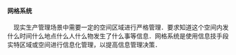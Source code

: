 #### 网格系统
　现实生产管理场景中需要一定的空间区域进行严格管理．要求知道这个空间内发什么时间什么地点什么人什么物发生了什么事等信息．网格系统是使用信息技手段实特区域或空间进行信息化管理，以提高信息管理决策．
